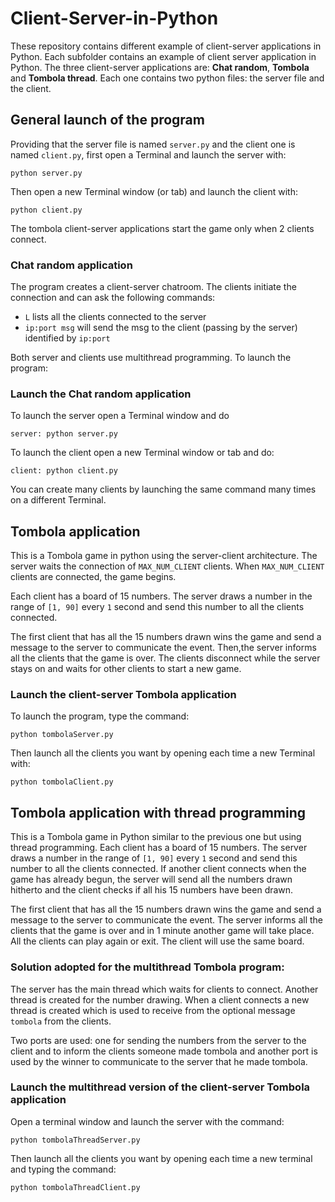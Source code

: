 # Client-Server-in-Python
These repository contains different example of client-server applications in Python. Each subfolder contains an example of client server application in Python. The three client-server applications are: **Chat random**, **Tombola** and **Tombola thread**. Each one contains two python files: the server file and the client.

## General launch of the program
Providing that the server file is named `server.py` and the client one is named `client.py`, first open a Terminal and launch the server with:
```
python server.py
```
Then open a new Terminal window (or tab) and launch the client with:
```
python client.py
```
The tombola client-server applications start the game only when 2 clients connect.

### Chat random application
The program creates a client-server chatroom. The clients initiate the connection and can ask the following commands:

- `L` lists all the clients connected to the server
- `ip:port msg` will send the msg to the client (passing by the server) identified by `ip:port`
 
Both server and clients use multithread programming. To launch the program:
### Launch the Chat random application
To launch the server open a Terminal window and do
```
server: python server.py
```
To launch the client open a new Terminal window or tab and do:

```
client: python client.py
```
You can create many clients by launching the same command many times on a different Terminal.
  
## Tombola application
This is a Tombola game in python using the server-client architecture. The server waits the connection of `MAX_NUM_CLIENT` clients. When `MAX_NUM_CLIENT` clients are connected, the game begins.
 
Each client has a board of 15 numbers. The server draws a number in the range of `[1, 90]` every `1` second and send this number to all the clients connected.
 
The first client that has all the 15 numbers drawn wins the game and send a message to the server to communicate the event. Then,the server informs all the clients that the game is over. The clients disconnect while the server stays on and waits for other clients to start a new game.

### Launch the client-server Tombola application
To launch the program, type the command:

```
python tombolaServer.py
```

Then launch all the clients you want by opening each time a new Terminal with:

```
python tombolaClient.py
```
  
## Tombola application with thread programming
This is a Tombola game in Python similar to the previous one but using thread programming. Each client has a board of 15 numbers. The server draws a number in the range of `[1, 90]` every `1` second and send this number to all the clients connected.
If another client connects when the game has already begun, the server will send all the numbers drawn hitherto and the client checks if all his 15 numbers have been drawn. 

The first client that has all the 15 numbers drawn wins the game and send a message to the server to communicate the event. The server informs all the clients that the game
 is over and in 1 minute another game will take place. All the clients can play again or exit. The client will use the same board.

### Solution adopted for the multithread Tombola program:
The server has the main thread which waits for clients to connect. Another thread is created for the number drawing. When a client connects a new thread is created which is used to receive from the optional message `tombola` from the clients.

Two ports are used: one for sending the numbers from the server to the client and to inform the clients someone made tombola and another port is used by the winner to communicate to the server that he made tombola.

### Launch the multithread version of the client-server Tombola application
Open a terminal window and launch the server with the command:

```
python tombolaThreadServer.py
```

Then launch all the clients you want by opening each time a new terminal and typing the command:

```
python tombolaThreadClient.py
```
